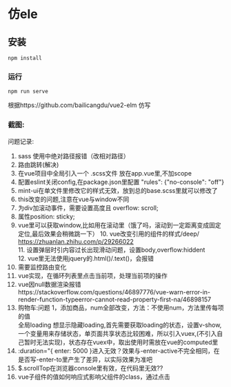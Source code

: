 # 仿ele

## 安装
```
npm install
``` 

### 运行
```
npm run serve
```
根据https://github.com/bailicangdu/vue2-elm  仿写  
### 截图:
问题记录:   
1. sass 使用中绝对路径报错（改相对路径）  
2. 路由跳转(解决)
3. 在vue项目中全局引入一个 .scss文件 放在app.vue里,不加scope  
4. 配置eslint关闭config,在package.json里配置 "rules": {"no-console": "off"}  
5. mint-ui在单文件里修改它的样式无效，放到总的base.scss里就可以修改了  
6. this改变的问题,注意在vue与window不同  
7. 为div加滚动事件，需要设置高度且 overflow: scroll;  
8. 属性position: sticky;  
9. vue里可以获取window,比如用在滚动里（饿了吗，滚动到一定距离变成固定定位,最后效果会稍微跳一下）
   10. vue改变引用的组件的样式/deep/ https://zhuanlan.zhihu.com/p/29266022  
   11. 设置弹层时引内容过长出现滑动问题，设置body,overflow:hiddent  
    12.  vue里无法使用jquery的.html()/.text()，会报错  
13. 需要监控路由变化   
14. vue实现，在循环列表里点击当前项，处理当前项的操作  
15. vue因null数据渲染报错https://stackoverflow.com/questions/46897776/vue-warn-error-in-render-function-typeerror-cannot-read-property-first-na/46898157  
16. 购物车:问题 1，添加商品，num全部改变，方法：不使用num，方法里传每项的值   
全局loading 想显示隐藏loading,首先需要获取loading的状态，设置v-show,一个变量用来存储状态，单页面共享状态比较困难，所以引入vuex,(不引入自己暂时无法实现)，状态存在vuex中，取出使用时需放在vue的computed里
17. :duration="{ enter: 5000 }进入无效？效果与-enter-active不完全相同，在是否写-enter-to里产生了差异，以实际效果为准吧  
18. $.scrollTop在浏览器console里有效，在代码里无效??  
19. vue子组件的值如何响应式影响父组件的class，通过点击
